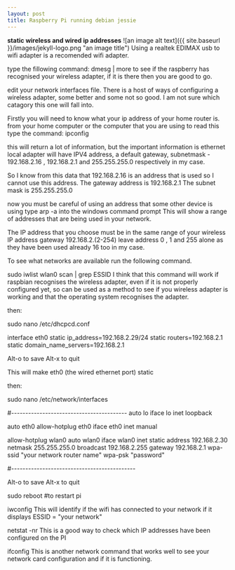 ```yaml
---
layout: post
title: Raspberry Pi running debian jessie 
---
```

 
 **static wireless and wired ip addresses**
![an image alt text]({{ site.baseurl }}/images/jekyll-logo.png "an image title")
Using a realtek EDIMAX usb to wifi adapter is a recomended wifi adapter.

  type the fillowing command:
        dmesg | more 
  to see if the raspberry has recognised your wireless adapter, if it is there then you are good to go.
  
  edit your network interfaces file.
  There is a host of ways of configuring a wireless adapter, some better and some not so good.
  I am not sure which catagory this one will fall into.

  Firstly you will need to know what your ip address of your home router is. 
  from your home computer or the computer that you are using to read this type the command:
  ipconfig 
  
  this will return a lot of information, but the important information is 
  ethernet local adapter will have IPV4 address, a default gateway, subnetmask - 192.168.2.16 , 192.168.2.1 and 255.255.255.0     respectively in my case.
  
  So I know from this data that 192.168.2.16 is an address that is used so I cannot use this address.
  The gateway address is 192.168.2.1
  The subnet mask is 255.255.255.0
  
  now you must be careful of using an address that some other device is using type arp -a into the windows command prompt
  This will show a range of addresses that are being used in your network. 
  
  The IP address that you choose must be in the same range of your wireless IP address gateway 192.168.2.(2-254)
  leave address 0 , 1 and 255 alone as they have been used already 16 too in my case.

 To see what networks are available run the following command.
 
 sudo iwlist wlan0 scan | grep ESSID
 I think that this command will work if raspbian recognises the wireless adapter, even if it is not properly configured yet,  so can   be used as a method to see if you wireless adapter is working and that the operating system recognises the adapter.  
 
 then:
 
sudo nano /etc/dhcpcd.conf

interface eth0
static ip_address=192.168.2.29/24
static routers=192.168.2.1
static domain_name_servers=192.168.2.1

Alt-o to save
Alt-x to quit

This will make eth0 (the wired ethernet port) static

then: 

sudo nano /etc/network/interfaces

#-----------------------------------------
auto lo
iface lo inet loopback

auto eth0
allow-hotplug eth0
iface eth0 inet manual


allow-hotplug wlan0
auto wlan0
iface wlan0 inet static
address 192.168.2.30
netmask 255.255.255.0
broadcast 192.168.2.255
gateway 192.168.2.1
wpa-ssid "your network router name"
wpa-psk "password"

#--------------------------------------------


Alt-o to save
Alt-x to quit

sudo reboot  #to restart pi

iwconfig 
This will identify if the wifi has connected to your network if it displays ESSID = "your network"

netstat -nr 
This is a good way to check which IP addresses have been configured on the PI

ifconfig 
This is another network command that works well to see your network card configuration and if it is functioning.

 
